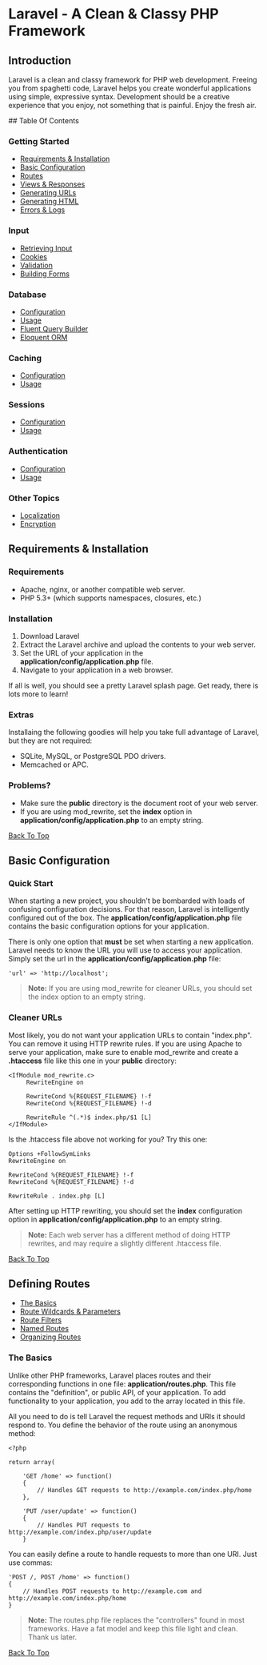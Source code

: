 # Laravel - A Clean & Classy PHP Framework

## Introduction

Laravel is a clean and classy framework for PHP web development. Freeing you from spaghetti code, Laravel helps you create wonderful applications using simple, expressive syntax. Development should be a creative experience that you enjoy, not something that is painful. Enjoy the fresh air.

<a name="top">
## Table Of Contents

### Getting Started

- <a href="#installation">Requirements & Installation</a>
- <a href="#config">Basic Configuration</a>
- <a href="#routes">Routes</a>
- <a href="#views">Views & Responses</a>
- <a href="#urls">Generating URLs</a>
- <a href="#html">Generating HTML</a>
- <a href="#errors">Errors & Logs</a>

### Input

- <a href="#input">Retrieving Input</a>
- <a href="#cookie">Cookies</a>
- <a href="#validation">Validation</a>
- <a href="#forms">Building Forms</a>

### Database

- <a href="#db-config">Configuration</a>
- <a href="#db-usage">Usage</a>
- <a href="#fluent">Fluent Query Builder</a>
- <a href="#eloquent">Eloquent ORM</a>

### Caching

- <a href="#cache-config">Configuration</a>
- <a href="#cache-usage">Usage</a>

### Sessions

- <a href="#session-config">Configuration</a>
- <a href="#session-usage">Usage</a>

### Authentication

- <a href="#auth-config">Configuration</a>
- <a href="#auth-usage">Usage</a>

### Other Topics

- <a href="#lang">Localization</a>
- <a href="#crypt">Encryption</a>

<a name="installation"></a>
## Requirements & Installation

### Requirements

- Apache, nginx, or another compatible web server.
- PHP 5.3+ (which supports namespaces, closures, etc.)

### Installation

1. Download Laravel
2. Extract the Laravel archive and upload the contents to your web server.
3. Set the URL of your application in the **application/config/application.php** file.
4. Navigate to your application in a web browser.

If all is well, you should see a pretty Laravel splash page. Get ready, there is lots more to learn!

### Extras

Installaing the following goodies will help you take full advantage of Laravel, but they are not required:

- SQLite, MySQL, or PostgreSQL PDO drivers.
- Memcached or APC.

### Problems?

- Make sure the **public** directory is the document root of your web server.
- If you are using mod\_rewrite, set the **index** option in **application/config/application.php** to an empty string.

[Back To Top](#top)

<a name="config"></a>
## Basic Configuration

### Quick Start

When starting a new project, you shouldn't be bombarded with loads of confusing configuration decisions. For that reason, Laravel is intelligently configured out of the box. The **application/config/application.php** file contains the basic configuration options for your application.

There is only one option that **must** be set when starting a new application. Laravel needs to know the URL you will use to access your application. Simply set the url in the **application/config/application.php** file:

	'url' => 'http://localhost';

> **Note:** If you are using mod_rewrite for cleaner URLs, you should set the index option to an empty string.

<a name="config-clean"></a>
### Cleaner URLs

Most likely, you do not want your application URLs to contain "index.php". You can remove it using HTTP rewrite rules. If you are using Apache to serve your application, make sure to enable mod_rewrite and create a **.htaccess** file like this one in your **public** directory:

	<IfModule mod_rewrite.c>
	     RewriteEngine on

	     RewriteCond %{REQUEST_FILENAME} !-f
	     RewriteCond %{REQUEST_FILENAME} !-d

	     RewriteRule ^(.*)$ index.php/$1 [L]
	</IfModule>

Is the .htaccess file above not working for you? Try this one:

	Options +FollowSymLinks
	RewriteEngine on

	RewriteCond %{REQUEST_FILENAME} !-f
	RewriteCond %{REQUEST_FILENAME} !-d

	RewriteRule . index.php [L]

After setting up HTTP rewriting, you should set the **index** configuration option in **application/config/application.php** to an empty string.

> **Note:** Each web server has a different method of doing HTTP rewrites, and may require a slightly different .htaccess file.

[Back To Top](#top)

<a name="routes"></a>
## Defining Routes

- [The Basics](#routes-basics)
- [Route Wildcards & Parameters](#routes-parameters)
- [Route Filters](#route-filters)
- [Named Routes](#routes-named)
- [Organizing Routes](#routes-folder)

<a name="routes-basics"></a>
### The Basics

Unlike other PHP frameworks, Laravel places routes and their corresponding functions in one file: **application/routes.php**. This file contains the "definition", or public API, of your application. To add functionality to your application, you add to the array located in this file.

All you need to do is tell Laravel the request methods and URIs it should respond to. You define the behavior of the route using an anonymous method:

	<?php

	return array(

		'GET /home' => function()
		{
			// Handles GET requests to http://example.com/index.php/home
		},

		'PUT /user/update' => function()
		{
			// Handles PUT requests to http://example.com/index.php/user/update
		}

You can easily define a route to handle requests to more than one URI. Just use commas:

	'POST /, POST /home' => function()
	{
		// Handles POST requests to http://example.com and http://example.com/index.php/home
	}

> **Note:** The routes.php file replaces the "controllers" found in most frameworks. Have a fat model and keep this file light and clean. Thank us later.

[Back To Top](#top)